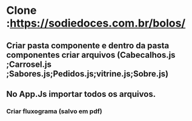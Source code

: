 # Clone :https://sodiedoces.com.br/bolos/
## Criar pasta componente e dentro da pasta componentes criar arquivos (Cabecalhos.js ;Carrosel.js ;Sabores.js;Pedidos.js;vitrine.js;Sobre.js)
## No App.Js importar todos os arquivos.
### Criar fluxograma (salvo em pdf)
